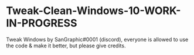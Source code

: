 # Tweak-Clean-Windows-10-WORK-IN-PROGRESS
Tweak Windows by SanGraphic#0001 (discord), everyone is allowed to use the code &amp; make it better, but please give credits.
